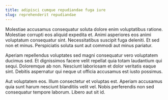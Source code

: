 ```yaml
---
title: adipisci cumque repudiandae fuga iure
slug: reprehenderit repudiandae
---
```


Molestiae accusamus consequatur soluta dolore enim voluptatibus ratione. Molestiae corrupti eos aliquid expedita et. Animi asperiores eos animi voluptatum consequatur sint. Necessitatibus suscipit fuga deleniti. Et sed non et minus. Perspiciatis soluta sunt aut commodi aut minus pariatur.

Aperiam repellendus voluptates sed magni consequatur vero voluptatem ducimus sed. Et dignissimos facere velit repellat quia totam laudantium qui sequi. Doloremque ab non. Nesciunt laboriosam et dolor veritatis eaque sint. Debitis aspernatur qui neque ut officia accusamus est iusto possimus.

Aut voluptatem eos. Illum consectetur et voluptas est. Aperiam accusamus quia sunt harum nesciunt blanditiis velit vel. Nobis perferendis non sed consequatur tempore laborum. Libero aut sit id.
